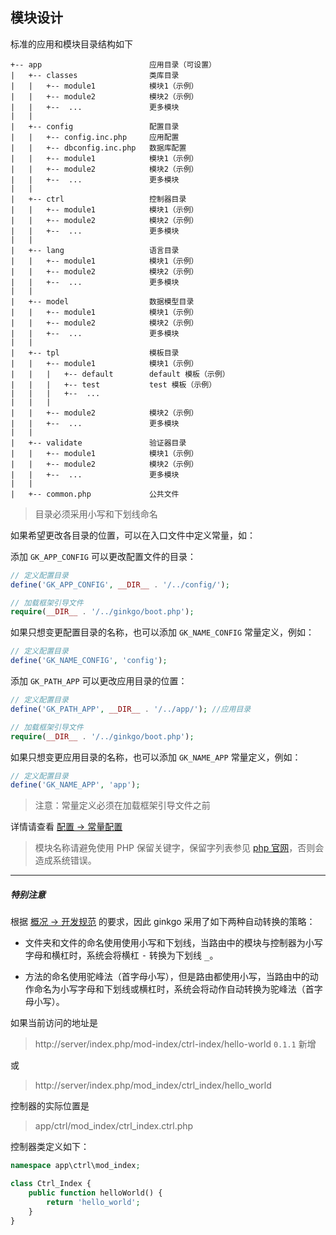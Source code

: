 ## 模块设计

标准的应用和模块目录结构如下

    +-- app                        应用目录（可设置）
    |   +-- classes                类库目录
    |   |   +-- module1            模块1（示例）
    |   |   +-- module2            模块2（示例）
    |   |   +--  ...               更多模块
    |   |
    |   +-- config                 配置目录
    |   |   +-- config.inc.php     应用配置
    |   |   +-- dbconfig.inc.php   数据库配置
    |   |   +-- module1            模块1（示例）
    |   |   +-- module2            模块2（示例）
    |   |   +--  ...               更多模块
    |   |
    |   +-- ctrl                   控制器目录
    |   |   +-- module1            模块1（示例）
    |   |   +-- module2            模块2（示例）
    |   |   +--  ...               更多模块
    |   |
    |   +-- lang                   语言目录
    |   |   +-- module1            模块1（示例）
    |   |   +-- module2            模块2（示例）
    |   |   +--  ...               更多模块
    |   |
    |   +-- model                  数据模型目录
    |   |   +-- module1            模块1（示例）
    |   |   +-- module2            模块2（示例）
    |   |   +--  ...               更多模块
    |   |
    |   +-- tpl                    模板目录
    |   |   +-- module1            模块1（示例）
    |   |   |   +-- default        default 模板（示例）
    |   |   |   +-- test           test 模板（示例）
    |   |   |   +--  ...
    |   |   |
    |   |   +-- module2            模块2（示例）
    |   |   +--  ...               更多模块
    |   |
    |   +-- validate               验证器目录
    |   |   +-- module1            模块1（示例）
    |   |   +-- module2            模块2（示例）
    |   |   +--  ...               更多模块
    |   |
    |   +-- common.php             公共文件

> 目录必须采用小写和下划线命名

如果希望更改各目录的位置，可以在入口文件中定义常量，如：

添加 `GK_APP_CONFIG` 可以更改配置文件的目录：

``` php
// 定义配置目录
define('GK_APP_CONFIG', __DIR__ . '/../config/');

// 加载框架引导文件
require(__DIR__ . '/../ginkgo/boot.php');
```
    
如果只想变更配置目录的名称，也可以添加 `GK_NAME_CONFIG` 常量定义，例如：

``` php
// 定义配置目录
define('GK_NAME_CONFIG', 'config');
```

添加 `GK_PATH_APP` 可以更改应用目录的位置：

``` php
// 定义配置目录
define('GK_PATH_APP', __DIR__ . '/../app/'); //应用目录

// 加载框架引导文件
require(__DIR__ . '/../ginkgo/boot.php');
```
    
如果只想变更应用目录的名称，也可以添加 `GK_NAME_APP` 常量定义，例如：

``` php
// 定义配置目录
define('GK_NAME_APP', 'app');
```

> 注意：常量定义必须在加载框架引导文件之前 

详情请查看 [配置 -> 常量配置](../config/const.md)

> 模块名称请避免使用 PHP 保留关键字，保留字列表参见 [php 官网](http://www.php.net/manual/zh/reserved.keywords.php)，否则会造成系统错误。


----------

##### 特别注意

根据 [概况 -> 开发规范](../index/spec.md) 的要求，因此 ginkgo 采用了如下两种自动转换的策略：

* 文件夹和文件的命名使用使用小写和下划线，当路由中的模块与控制器为小写字母和横杠时，系统会将横杠 <kbd>-</kbd> 转换为下划线 <kbd>_</kbd>。

* 方法的命名使用驼峰法（首字母小写），但是路由都使用小写，当路由中的动作命名为小写字母和下划线或横杠时，系统会将动作自动转换为驼峰法（首字母小写）。

如果当前访问的地址是

> http://server/index.php/mod-index/ctrl-index/hello-world `0.1.1` 新增

或

> http://server/index.php/mod_index/ctrl_index/hello_world

控制器的实际位置是

> app/ctrl/mod_index/ctrl_index.ctrl.php

控制器类定义如下：

``` php
namespace app\ctrl\mod_index;

class Ctrl_Index {
    public function helloWorld() {
        return 'hello_world';
    }
}
```